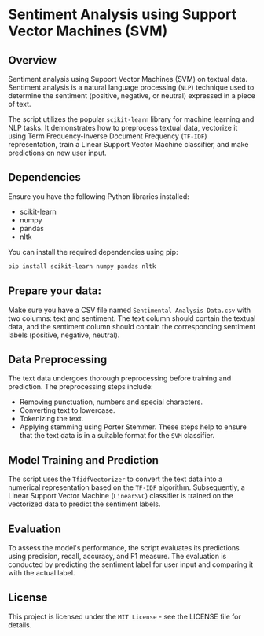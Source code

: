 # Sentiment Analysis using Support Vector Machines (SVM)

## Overview

Sentiment analysis using Support Vector Machines (SVM) on textual data. Sentiment analysis is a natural language processing (`NLP`) technique used to determine the sentiment (positive, negative, or neutral) expressed in a piece of text.

The script utilizes the popular `scikit-learn` library for machine learning and NLP tasks. It demonstrates how to preprocess textual data, vectorize it using Term Frequency-Inverse Document Frequency (`TF-IDF`) representation, train a Linear Support Vector Machine classifier, and make predictions on new user input.

## Dependencies

Ensure you have the following Python libraries installed:

- scikit-learn
- numpy
- pandas
- nltk

You can install the required dependencies using pip:

```bash
pip install scikit-learn numpy pandas nltk
```

## Prepare your data:
Make sure you have a CSV file named `Sentimental Analysis Data.csv`
with two columns: text and sentiment. The text column should
contain the textual data, and the sentiment column should contain the
corresponding sentiment labels (positive, negative, neutral).

## Data Preprocessing
The text data undergoes thorough preprocessing before training and prediction. 
The preprocessing steps include:
- Removing punctuation, numbers and special characters. 
- Converting text to lowercase.
- Tokenizing the text.
- Applying stemming using Porter Stemmer.
These steps help to ensure that the text data is in a suitable format for the `SVM` classifier.

## Model Training and Prediction
The script uses the `TfidfVectorizer` to convert the text data into a numerical 
representation based on the `TF-IDF` algorithm. Subsequently, a Linear Support 
Vector Machine (`LinearSVC`) classifier is trained on the vectorized data to 
predict the sentiment labels.

## Evaluation
To assess the model's performance, the script evaluates its predictions using 
precision, recall, accuracy, and F1 measure. The evaluation is conducted by 
predicting the sentiment label for user input and comparing it with the actual 
label.

## License
This project is licensed under the `MIT License` - see the LICENSE file for details.
